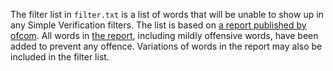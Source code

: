 The filter list in `filter.txt` is a list of words that will be unable to show up in any Simple Verification filters. The list is based on [a report published by ofcom](https://www.ofcom.org.uk/__data/assets/pdf_file/0020/225335/offensive-language-quick-reference-guide.pdf). All words in [the report](https://www.ofcom.org.uk/__data/assets/pdf_file/0020/225335/offensive-language-quick-reference-guide.pdf), including mildly offensive words, have been added to prevent any offence. Variations of words in the report may also be included in the filter list.